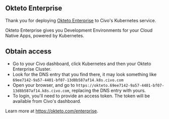 ## Okteto Enterprise

Thank you for deploying [Okteto Enterprise](https://okteto.com/enterprise) to Civo's Kubernetes service.

Okteto Enterprise gives you Development Environments for your Cloud Native Apps, powered by Kubernetes.

## Obtain access

* Go to your Civo dashboard, click Kubernetes and then your Okteto Enterprise Cluster.
* Look for the DNS entry that you find there, it may look something like `69ee7142-9a57-4401-bf07-13d8b587af14.k8s.civo.com`
* Open your browser, and go to `https://okteto.69ee7142-9a57-4401-bf07-13d8b587af14.k8s.civo.com`, replacing the DNS entry with yours.
* To login, you'll need to provide an access token. The token will be available from Civo's dashboard.

Learn more at https://okteto.com/enterprise.

